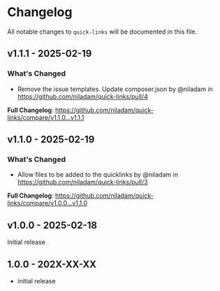# Changelog

All notable changes to `quick-links` will be documented in this file.

## v1.1.1 - 2025-02-19

### What's Changed

* Remove the issue templates. Update composer.json by @niladam in https://github.com/niladam/quick-links/pull/4

**Full Changelog**: https://github.com/niladam/quick-links/compare/v1.1.0...v1.1.1

## v1.1.0 - 2025-02-19

### What's Changed

* Allow files to be added to the quicklinks by @niladam in https://github.com/niladam/quick-links/pull/3

**Full Changelog**: https://github.com/niladam/quick-links/compare/v1.0.0...v1.1.0

## v1.0.0 - 2025-02-18

Initial release

## 1.0.0 - 202X-XX-XX

- initial release

